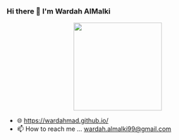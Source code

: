 ### Hi there 👋 I'm Wardah AlMalki

<p align="center">
  <img src="./yogocat_animation.gif" width=200>
</p>

- 🌐 https://wardahmad.github.io/
- 📫 How to reach me ...  wardah.almalki99@gmail.com
